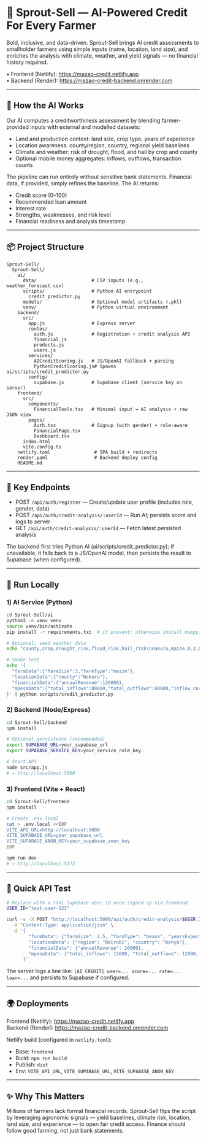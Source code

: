 # 🌱 Sprout-Sell — AI-Powered Credit For Every Farmer

Bold, inclusive, and data-driven. Sprout-Sell brings AI credit assessments to smallholder farmers using simple inputs (name, location, land size), and enriches the analysis with climate, weather, and yield signals — no financial history required.

• Frontend (Netlify): https://mazao-credit.netlify.app  
• Backend (Render): https://mazao-credit-backend.onrender.com

---

## 🧠 How the AI Works
Our AI computes a creditworthiness assessment by blending farmer-provided inputs with external and modelled datasets:

- Land and production context: land size, crop type, years of experience
- Location awareness: county/region, country, regional yield baselines
- Climate and weather: risk of drought, flood, and hail by crop and county
- Optional mobile money aggregates: inflows, outflows, transaction counts

The pipeline can run entirely without sensitive bank statements. Financial data, if provided, simply refines the baseline. The AI returns:

- Credit score (0–100)
- Recommended loan amount
- Interest rate
- Strengths, weaknesses, and risk level
- Financial readiness and analysis timestamp

---

## 📦 Project Structure

```
Sprout-Sell/
  Sprout-Sell/
    ai/
      data/                    # CSV inputs (e.g., weather_forecast.csv)
      scripts/                 # Python AI entrypoint
        credit_predictor.py
      models/                  # Optional model artifacts (.pkl)
      venv/                    # Python virtual environment
    backend/
      src/
        app.js                 # Express server
        routes/
          auth.js              # Registration + credit analysis API
          financial.js
          products.js
          users.js
        services/
          AICreditScoring.js   # JS/OpenAI fallback + parsing
          PythonCreditScoring.js# Spawns ai/scripts/credit_predictor.py
        config/
          supabase.js          # Supabase client (service key on server)
    frontend/
      src/
        components/
          FinancialTools.tsx   # Minimal input → AI analysis + raw JSON view
        pages/
          Auth.tsx             # Signup (with gender) + role-aware
          FinancialPage.tsx
          Dashboard.tsx
      index.html
      vite.config.ts
    netlify.toml                # SPA build + redirects
    render.yaml                 # Backend deploy config
    README.md
```

---

## 🔗 Key Endpoints

- POST `/api/auth/register` — Create/update user profile (includes role, gender, data)  
- POST `/api/auth/credit-analysis/:userId` — Run AI; persists score and logs to server  
- GET `/api/auth/credit-analysis/:userId` — Fetch latest persisted analysis  

The backend first tries Python AI (ai/scripts/credit_predictor.py); if unavailable, it falls back to a JS/OpenAI model, then persists the result to Supabase (when configured).

---

## 🚀 Run Locally

### 1) AI Service (Python)
```bash
cd Sprout-Sell/ai
python3 -m venv venv
source venv/bin/activate
pip install -r requirements.txt  # if present; otherwise install numpy, pandas, etc.

# Optional: seed weather data
echo "county,crop,drought_risk,flood_risk,hail_risk\nnakuru,maize,0.2,0.1,0.05\nnairobi,beans,0.1,0.1,0.02\nmachakos,tomatoes,0.3,0.05,0.03" > data/weather_forecast.csv

# Smoke test
echo '{
  "farmData":{"farmSize":3,"farmType":"maize"},
  "locationData":{"county":"Nakuru"},
  "financialData":{"annualRevenue":120000},
  "mpesaData":{"total_inflows":80000,"total_outflows":40000,"inflow_count":120}
}' | python scripts/credit_predictor.py
```

### 2) Backend (Node/Express)
```bash
cd Sprout-Sell/backend
npm install

# Optional persistence (recommended)
export SUPABASE_URL=your_supabase_url
export SUPABASE_SERVICE_KEY=your_service_role_key

# Start API
node src/app.js
# → http://localhost:5000
```

### 3) Frontend (Vite + React)
```bash
cd Sprout-Sell/frontend
npm install

# Create .env.local
cat > .env.local <<EOF
VITE_API_URL=http://localhost:5000
VITE_SUPABASE_URL=your_supabase_url
VITE_SUPABASE_ANON_KEY=your_supabase_anon_key
EOF

npm run dev
# → http://localhost:5173
```

---

## 🧪 Quick API Test
```bash
# Replace with a real Supabase user id once signed up via frontend
USER_ID="test-user-123"

curl -s -X POST "http://localhost:5000/api/auth/credit-analysis/$USER_ID" \
  -H "Content-Type: application/json" \
  -d '{
        "farmData": {"farmSize": 2.5, "farmType": "beans", "yearsExperience": 2},
        "locationData": {"region": "Nairobi", "country": "Kenya"},
        "financialData": {"annualRevenue": 20000},
        "mpesaData": {"total_inflows": 15000, "total_outflows": 12000, "inflow_count": 40}
      }'
```
The server logs a line like: `[AI CREDIT] user=... score=... rate=... loan=...` and persists to Supabase if configured.

---

## 🌍 Deployments

Frontend (Netlify): https://mazao-credit.netlify.app  
Backend (Render): https://mazao-credit-backend.onrender.com

Netlify build (configured in `netlify.toml`):
- Base: `frontend`
- Build: `npm run build`
- Publish: `dist`
- Env: `VITE_API_URL`, `VITE_SUPABASE_URL`, `VITE_SUPABASE_ANON_KEY`

---

## ✨ Why This Matters

Millions of farmers lack formal financial records. Sprout-Sell flips the script by leveraging agronomic signals — yield baselines, climate risk, location, land size, and experience — to open fair credit access. Finance should follow good farming, not just bank statements.

